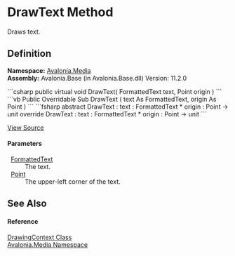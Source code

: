 # DrawText Method


Draws text.



## Definition
**Namespace:** <a href="N_Avalonia_Media">Avalonia.Media</a>  
**Assembly:** Avalonia.Base (in Avalonia.Base.dll) Version: 11.2.0

<Tabs groupId="api-code-preview">
<TabItem value="csharp" label="C#">
```csharp
public virtual void DrawText(
	FormattedText text,
	Point origin
)
```
</TabItem>
<TabItem value="vb" label="VB">
```vb
Public Overridable Sub DrawText ( 
	text As FormattedText,
	origin As Point
)
```
</TabItem>
<TabItem value="fsharp" label="F#">
```fsharp
abstract DrawText : 
        text : FormattedText * 
        origin : Point -> unit 
override DrawText : 
        text : FormattedText * 
        origin : Point -> unit 
```
</TabItem>
</Tabs>



<a href="https://github.com/AvaloniaUI/Avalonia/tree/master/src/Avalonia.Base/Media/DrawingContext.cs#L241" title="View the source code">View Source</a>



#### Parameters
<dl><dt>  <a href="T_Avalonia_Media_FormattedText">FormattedText</a></dt><dd>The text.</dd><dt>  <a href="T_Avalonia_Point">Point</a></dt><dd>The upper-left corner of the text.</dd></dl>

## See Also


#### Reference
<a href="T_Avalonia_Media_DrawingContext">DrawingContext Class</a>  
<a href="N_Avalonia_Media">Avalonia.Media Namespace</a>  


